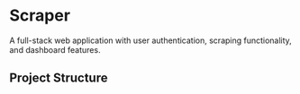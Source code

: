 # Scraper

A full-stack web application with user authentication, scraping functionality, and dashboard features.

## Project Structure
